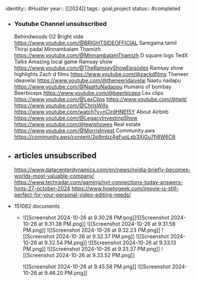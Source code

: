 identity:: #Hustler
year:: [[2024]]
tags:: goal,project
status:: #completed

- ### Youtube Channel unsubscribed 
  
  Behindwoods O2
  Bright side https://www.youtube.com/@BRIGHTSIDEOFFICIAL 
  Saregama tamil 
  Thirai padal 
  Minnambalam Thamizh https://www.youtube.com/@MinnambalamThamizh 
  D square logs 
  TedX Talks 
  Amazing local game 
  Ramsay show https://www.youtube.com/@TheRamseyShowEpisodes 
  Ramsay show highlights 
  Zach d films https://www.youtube.com/@zackdfilms 
  Theneer ideavelai https://www.youtube.com/@theneeridaivelai 
  Naatu nadapu https://www.youtube.com/@NaattuNadappu 
  Humans of bombay 
  Beerbiceps https://www.youtube.com/@beerbiceps 
  Lex clips https://www.youtube.com/@LexClips 
  https://www.youtube.com/@twit/
  https://www.youtube.com/@ChrisWillx
  https://www.youtube.com/watch?v=nClrdHNEf5Y
  About Airbnb https://www.youtube.com/@LegacyInvestingShow 
  https://www.youtube.com/@lewishowes
  Real estate https://www.youtube.com/@MorrisInvest 
  Community.aws https://community.aws/content/2p9mbz4gFuoLsb3XjGu7fj8W6C6
- ## articles unsubscribed 
  https://www.datacenterdynamics.com/en/news/nvidia-briefly-becomes-worlds-most-valuable-company/ 
  https://www.techradar.com/gaming/nyt-connections-today-answers-hints-27-october-2024
  https://www.howtogeek.com/imovie-is-still-perfect-for-your-personal-video-editing-needs/
- 151082 documents
	- ![[Screenshot 2024-10-26 at 9.30.28 PM.png]]![[Screenshot 2024-10-26 at 9.31.38 PM.png]]
	  ![[Screenshot 2024-10-26 at 9.31.58 PM.png]]
	  ![[Screenshot 2024-10-26 at 9.32.23 PM.png]]
	  ![[Screenshot 2024-10-26 at 9.32.37 PM.png]]
	  ![[Screenshot 2024-10-26 at 9.32.54 PM.png]]
	  ![[Screenshot 2024-10-26 at 9.33.13 PM.png]]
	  ![[Screenshot 2024-10-26 at 9.33.37 PM.png]]
	  ![[Screenshot 2024-10-26 at 9.33.52 PM.png]]
	  
	  ![[Screenshot 2024-10-26 at 9.45.58 PM.png]]
	  ![[Screenshot 2024-10-26 at 9.46.20 PM.png]]